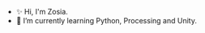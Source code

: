 
- ✨ Hi, I'm Zosia. 
- 🌱 I’m currently learning Python, Processing and Unity.

<!--
**ZofiaSamsel/ZofiaSamsel** is a ✨ _special_ ✨ repository because its `README.md` (this file) appears on your GitHub profile.
 ### Hi there 👋

Here are some ideas to get you started:

- 🔭 I’m currently working on ...
- 🌱 I’m currently learning Python, Processing and Unity.
- 👯 I’m looking to collaborate on ...
- 🤔 I’m looking for help with ...
- 💬 Ask me about ...
- 📫 How to reach me: ...
- 😄 Pronouns: ...
- ⚡ Fun fact: ...
-->
